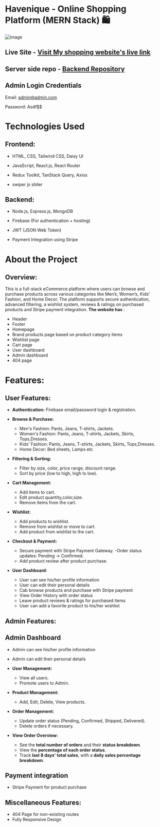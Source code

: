 # Havenique - Online Shopping Platform (MERN Stack) 🛍️

![image](https://github.com/user-attachments/assets/249fb3e0-9455-4ff7-8d7a-047f23b3a328)



## Live Site - [Visit My shopping website's live link](https://a10-client.web.app/)
## Server side repo - [Backend Repository](https://github.com/TanjiinaAkter/a-server)
 
## Admin Login Credentials
Email: admin@admin.com 

Password: Asdf$$

# Technologies Used
## Frontend:
- HTML, CSS, Tailwind CSS, Daisy UI

- JavaScript, React.js, React Router

- Redux Toolkit, TanStack Query, Axios

- swiper js slider

## Backend:
- Node.js, Express.js, MongoDB

- Firebase (For authentication + hosting)

- JWT (JSON Web Token)
  
- Payment Integration using Stripe



# About the Project
## Overview:
This is a full-stack eCommerce platform where users can browse and purchase products across various categories like Men’s, Women’s, Kids’ Fashion, and Home Decor. The platform supports secure authentication, advanced filtering, a wishlist system, reviews & ratings on purchased products and Stripe payment integration. **The website has** :

- Header
- Footer
- Homepage
- Brand products page based on product category items
- Wishlist page
- Cart page
- User dashboard
- Admin dashboard
- 404 page

# Features:
## User Features:
  - **Authentication:** Firebase email/password login & registration.
    
  - **Browse & Purchase:**
     - Men's Fashion: Pants, Jeans, T-shirts, Jackets.
     - Women's Fashion: Pants, Jeans, T-shirts, Jackets, Skirts, Tops,Dresses.
     - Kids' Fashion: Pants, Jeans, T-shirts, Jackets, Skirts, Tops,Dresses.
     - Home Decor: Bed sheets, Lamps etc
       
  - **Filtering & Sorting:**
     - Filter by size, color, price range, discount range.
     - Sort by price (low to high, high to low).
       
  - **Cart Management:**
     - Add items to cart.
     - Edit product quantity,color,size.
     - Remove items from the cart.
       
  - **Wishlist:**
     - Add products to wishlist.
     - Remove from wishlist or move to cart.
     - Add product from wishlist to the cart.
   
  - **Checkout & Payment:**
     - Secure payment with Stripe Payment Gateway.
     -Order status updates: Pending → Confirmed.
     - Add product review after product purchase.
       
  - **User Dashboard**:
    - User can see his/her profile information
    - User can edit their personal details
    - Cab browse products and purchase with Stripe payment
    - View Order History with order status 
    - Leave product reviews & ratings for purchased items
    - User can add a favorite product to his/her wishlist 


## Admin Features:
## Admin Dashboard
   - Admin can see his/her profile information
   - Admin can edit their personal details
  
- **User Management:**
   - View all users.
   - Promote users to Admin.

- **Product Management:**
   - Add, Edit, Delete, View products.

- **Order Management:**
   - Update order status (Pending, Confirmed, Shipped, Delivered).
   - Delete orders if necessary.
     
- **View Order Overview:**
  - See the **total number of orders** and their **status breakdown**.
  - View the **percentage of each order status**.
  - Track **last 8 days' total sales**, with a **daily sales percentage breakdown**.
 


## Payment integration
- Stripe Payment  for product purchase

## Miscellaneous Features:
- 404 Page for non-existing routes
- Fully Responsive Design
